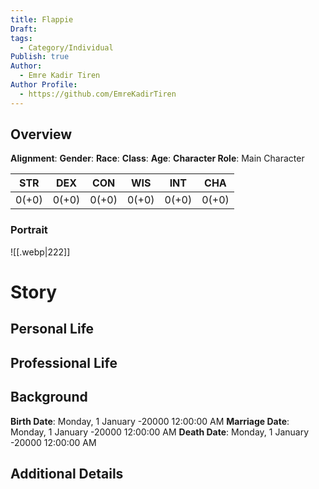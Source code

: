 ```yaml
---
title: Flappie
Draft: 
tags:
  - Category/Individual
Publish: true
Author:
  - Emre Kadir Tiren
Author Profile:
  - https://github.com/EmreKadirTiren
---
```

## Overview
**Alignment**: 
**Gender**: 
**Race**: 
**Class**:
**Age**: 
**Character Role**: Main Character

| STR   | DEX   | CON   | WIS   | INT   | CHA   |
| ----- | ----- | ----- | ----- | ----- | ----- |
| 0(+0) | 0(+0) | 0(+0) | 0(+0) | 0(+0) | 0(+0) |
### Portrait
![[.webp|222]]

# Story
## Personal Life

## Professional Life

## Background
**Birth Date**: Monday, 1 January -20000 12:00:00 AM
**Marriage Date**: Monday, 1 January -20000 12:00:00 AM
**Death Date**: Monday, 1 January -20000 12:00:00 AM

## Additional Details

